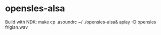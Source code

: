 # opensles-alsa
Build with NDK:
make
cp .asoundrc ~/
./opensles-alsa&
aplay -D opensles frigian.wav
